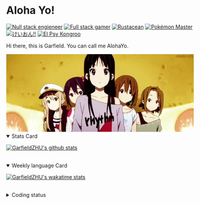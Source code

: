 # Aloha Yo!

[![Null stack engieneer](https://img.shields.io/badge/-Null_stack_engineer-a890f0)](https://github.com/GarfieldZHU)
[![Full stack gamer](https://img.shields.io/badge/-Full_stack_gamer-78c850)](https://steamcommunity.com/profiles/76561198092274492/)
[![Rustacean](https://img.shields.io/badge/-Rustacean-f74c00)](https://www.rust-lang.org/)
[![Pokémon Master](https://img.shields.io/badge/-Pokémon_Master-f8d030)](https://www.pokemon.com/us/pokedex/)
[![けいおん!!](https://img.shields.io/badge/-けいおん!!-f85888)](https://ja.wikipedia.org/wiki/%E6%94%BE%E8%AA%B2%E5%BE%8C%E3%83%86%E3%82%A3%E3%83%BC%E3%82%BF%E3%82%A4%E3%83%A0_(%E3%82%A2%E3%83%AB%E3%83%90%E3%83%A0))
[![El Psy Kongroo](https://img.shields.io/badge/-El_Psy_Kongroo-6890f0)](https://mzh.moegirl.org.cn/zh-hans/El_psy_congroo)


Hi there, this is Garfield. You can call me AlohaYo. 

<img width="640" src="https://raw.githubusercontent.com/GarfieldZHU/GarfieldZHU/master/assets/k-on-5.webp" />


<details open>
<summary>Stats Card</summary>
 
[![GarfieldZHU's github stats](https://github-readme-stats.vercel.app/api?username=GarfieldZHU&show_icons=true&theme=tokyonight)](https://github.com/anuraghazra/github-readme-stats)
 
</details>

<br/>

<details open>
<summary>Weekly language Card</summary>
 
[![GarfieldZHU's wakatime stats](https://github-readme-stats.vercel.app/api/wakatime?username=AlohaYo&theme=nightowl&layout=compact)](https://github.com/GarfieldZHU/GarfieldZHU)


<br/>

</details>

<details>

<summary>Coding status</summary>

<br/>

<!--START_SECTION:waka-->
**🐱 My GitHub Data** 

> 🏆 160 Contributions in the Year 2022
 > 
> 📦 499.5 kB Used in GitHub's Storage 
 > 
> 🚫 Not Opted to Hire
 > 
> 📜 65 Public Repositories 
 > 
> 🔑 36 Private Repositories  
 > 
**I'm an Early 🐤** 

```text
🌞 Morning    147 commits    ██████░░░░░░░░░░░░░░░░░░░   23.98% 
🌆 Daytime    180 commits    ███████░░░░░░░░░░░░░░░░░░   29.36% 
🌃 Evening    201 commits    ████████░░░░░░░░░░░░░░░░░   32.79% 
🌙 Night      85 commits     ███░░░░░░░░░░░░░░░░░░░░░░   13.87%

```


📊 **This Week I Spent My Time On** 

```text
💬 Programming Languages: 
TypeScript               4 hrs 46 mins       ████████████████████░░░░░   82.64% 
JavaScript               32 mins             ██░░░░░░░░░░░░░░░░░░░░░░░   9.3% 
SCSS                     17 mins             █░░░░░░░░░░░░░░░░░░░░░░░░   5.0% 
JSON                     10 mins             ░░░░░░░░░░░░░░░░░░░░░░░░░   3.06%

🔥 Editors: 
VS Code                  5 hrs 46 mins       █████████████████████████   100.0%

💻 Operating System: 
Mac                      5 hrs 46 mins       █████████████████████████   100.0%

```


 Last Updated on 23/03/2022 18:43:09 UTC
<!--END_SECTION:waka-->

</details>
